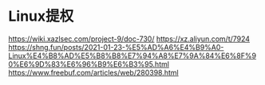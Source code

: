 # Linux提权

https://wiki.xazlsec.com/project-9/doc-730/
https://xz.aliyun.com/t/7924
https://shng.fun/posts/2021-01-23-%E5%AD%A6%E4%B9%A0-Linux%E4%B8%AD%E5%B8%B8%E7%94%A8%E7%9A%84%E6%8F%90%E6%9D%83%E6%96%B9%E6%B3%95.html
https://www.freebuf.com/articles/web/280398.html